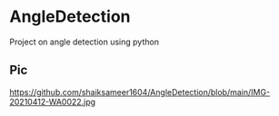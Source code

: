 # AngleDetection
Project on angle detection using python
## Pic
https://github.com/shaiksameer1604/AngleDetection/blob/main/IMG-20210412-WA0022.jpg

